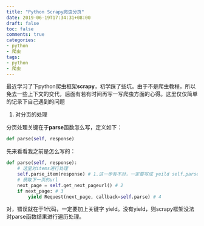 ```yaml
---
title: "Python Scrapy爬虫分页"
date: 2019-06-19T17:34:31+08:00
draft: false
toc: false
comments: true
categories:
- python
- 爬虫
tags:
- python
- 爬虫
---
```


<!--more-->

最近学习了下python爬虫框架**scrapy**，初学踩了些坑。由于不是爬虫教程，所以免去一些上下文的交代，后面有若有时间再写一写爬虫方面的心得。这里仅仅简单的记录下自己遇到的问题

1. 对分页的处理

分页处理关键在于**parse**函数怎么写，定义如下：

```python
def parse(self, response)
```

先来看看我之前是怎么写的：

```python
def parse(self, response):
    # 这里对items进行处理 
    self.parse_item(response) # 1.这一步有不对，一定要写成 yeild self.parse_item(response) 
    # 获取下一页的url
    next_page = self.get_next_pageurl() # 2
    if next_page: # 3
        yield Request(next_page, callback=self.parse) # 4
```

对，错误就在于1代码，一定要加上关键字 yield。没有yield，则scrapy框架没法对parse函数结果进行遍历处理。

